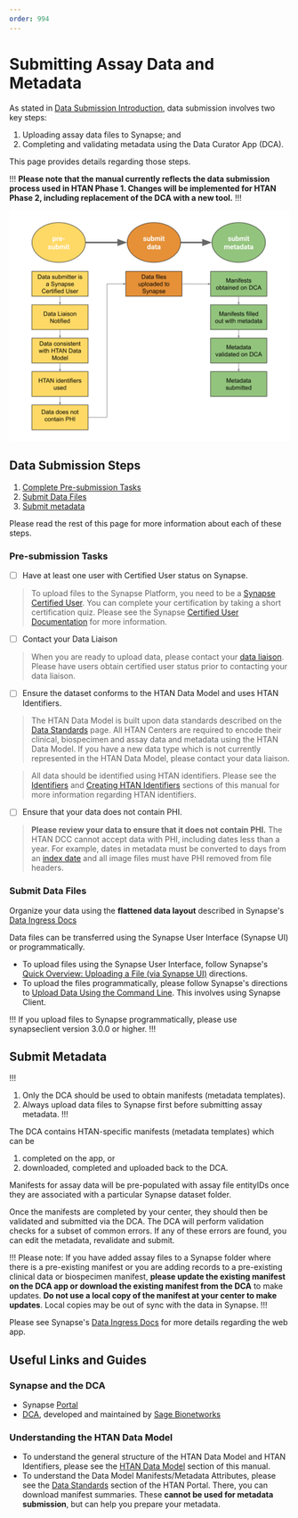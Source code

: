 ```yaml
---
order: 994
---
```


# Submitting Assay Data and Metadata

As stated in [Data Submission Introduction](../data_submission/overview.md), data submission involves two key steps:

1. Uploading assay data files to Synapse; and
2. Completing and validating metadata using the Data Curator App (DCA).

This page provides details regarding those steps. 

!!!
**Please note that the manual currently reflects the data submission process used in HTAN Phase 1. Changes will be implemented for HTAN Phase 2, including replacement of the DCA with a new tool.**
!!!

![HTAN Data Submission Process](../img/Data_submission.svg)

## Data Submission Steps
1. [Complete Pre-submission Tasks](#pre-submission-tasks)
2. [Submit Data Files](#submit-data-files)
4. [Submit metadata](#submit-metadata)

Please read the rest of this page for more information about each of these steps.

### Pre-submission Tasks

- [ ] Have at least one user with Certified User status on Synapse.

> To upload files to the Synapse Platform, you need to be a [Synapse Certified User](https://help.synapse.org/docs/Synapse-User-Account-Types.2007072795.html). You can complete your certification by taking a short certification quiz. Please see the Synapse [Certified User Documentation](https://help.synapse.org/docs/Synapse-User-Account-Types.2007072795.html) for more information.

- [ ] Contact your Data Liaison

> When you are ready to upload data, please contact your [data liaison](../data_submission/Data_Liaisons.md). Please have users obtain certified user status prior to contacting your data liaison.

- [ ] Ensure the dataset conforms to the HTAN Data Model and uses HTAN Identifiers.

> The HTAN Data Model is built upon data standards described on the [Data Standards](https://data.humantumoratlas.org/standards) page. All HTAN Centers are required to encode their clinical, biospecimen and assay data and metadata using the HTAN Data Model. If you have a new data type which is not currently represented in the HTAN Data Model, please contact your data liaison.

> All data should be identified using HTAN identifiers. Please see the [Identifiers](../data_model/identifiers.md) and [Creating HTAN Identifiers](../data_submission/creating_ids.md) sections of this manual for more information regarding HTAN identifiers.

- [ ] Ensure that your data does not contain PHI.

> **Please review your data to ensure that it does not contain PHI.** The HTAN DCC cannot accept data with PHI, including dates less than a year. For example, dates in metadata must be converted to days from an [index date](../data_submission/dates.md) and all image files must have PHI removed from file headers.

### Submit Data Files

Organize your data using the **flattened data layout** described in Synapse's [Data Ingress Docs](https://dca-docs.scrollhelp.site/DCA/Working-version/HTAN/organize-your-data-upload#OrganizeyourDataUpload-FlattenedDataLayoutExample)

Data files can be transferred using the Synapse User Interface (Synapse UI) or programmatically. 

- To upload files using the Synapse User Interface, follow Synapse's [Quick Overview: Uploading a File (via Synapse UI)](https://dca-docs.scrollhelp.site/DCA/Working-version/HTAN/uploading-data#UploadData-QuickOverview:UploadingaFile(viatheSynapseUI)) directions.
- To upload the files programmatically, please follow Synapse's directions to [Upload Data Using the Command Line](https://dca-docs.scrollhelp.site/DCA/Working-version/HTAN/uploading-data#UploadData-UploadDataUsingtheCommandLine).  This involves using Synapse Client. 

!!! If you upload files to Synapse programmatically, please use synapseclient version 3.0.0 or higher. 
!!!

## Submit Metadata

!!!
1. Only the DCA should be used to obtain manifests (metadata templates). 
2. Always upload data files to Synapse first before submitting assay metadata.
!!!

The DCA contains HTAN-specific manifests (metadata templates) which can be 

1. completed on the app, or 
2. downloaded, completed and uploaded back to the DCA.  

Manifests for assay data will be pre-populated with assay file entityIDs once they are associated with a particular Synapse dataset folder. 

Once the manifests are completed by your center, they should then be validated and submitted via the DCA. The DCA will perform validation checks for a subset of common errors. If any of these errors are found, you can edit the metadata, revalidate and submit. 

!!!  Please note: If you have added assay files to a Synapse folder where there is a pre-existing manifest or you are adding records to a pre-existing clinical data or biospecimen manifest, **please update the existing manifest on the DCA app or download the existing manifest from the DCA** to make updates. **Do not use a local copy of the manifest at your center to make updates**. Local copies may be out of sync with the data in Synapse. 
!!!

Please see Synapse's [Data Ingress Docs](https://dca-docs.scrollhelp.site/DCA/Working-version/HTAN/validate-and-submit-your-metadata) for more details regarding the web app.

## Useful Links and Guides

### Synapse and the DCA
- Synapse [Portal](https://www.synapse.org)
- [DCA](https://dca.app.sagebionetworks.org/), developed and maintained by [Sage Bionetworks](https://sagebionetworks.org/)

### Understanding the HTAN Data Model
- To understand the general structure of the HTAN Data Model and HTAN Identifiers, please see the [HTAN Data Model](../data_model/overview.md) section of this manual.
- To understand the Data Model Manifests/Metadata Attributes, please see the [Data Standards](https://humantumoratlas.org/standards) section of the HTAN Portal. There, you can download manifest summaries. These **cannot be used for metadata submission**, but can help you prepare your metadata.